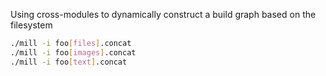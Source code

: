 Using cross-modules to dynamically construct a build graph based on the
filesystem

```bash
./mill -i foo[files].concat
./mill -i foo[images].concat
./mill -i foo[text].concat
```